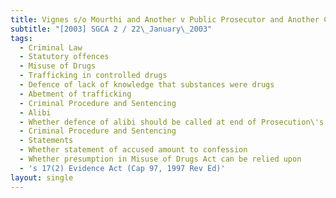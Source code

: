 ```yaml
---
title: Vignes s/o Mourthi and Another v Public Prosecutor and Another Case
subtitle: "[2003] SGCA 2 / 22\_January\_2003"
tags:
  - Criminal Law
  - Statutory offences
  - Misuse of Drugs
  - Trafficking in controlled drugs
  - Defence of lack of knowledge that substances were drugs
  - Abetment of trafficking
  - Criminal Procedure and Sentencing
  - Alibi
  - Whether defence of alibi should be called at end of Prosecution\'s case
  - Criminal Procedure and Sentencing
  - Statements
  - Whether statement of accused amount to confession
  - Whether presumption in Misuse of Drugs Act can be relied upon
  - 's 17(2) Evidence Act (Cap 97, 1997 Rev Ed)'
layout: single
---
```


